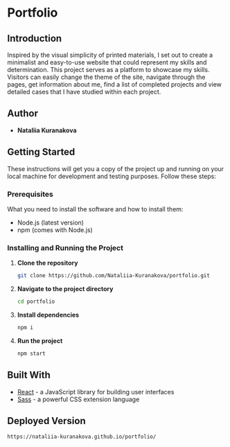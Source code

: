 # Portfolio

## Introduction

Inspired by the visual simplicity of printed materials, I set out to create a minimalist and easy-to-use website that could represent my skills and determination. This project serves as a platform to showcase my skills. Visitors can easily change the theme of the site, navigate through the pages, get information about me, find a list of completed projects and view detailed cases that I have studied within each project.
## Author

- **Nataliia Kuranakova**

## Getting Started

These instructions will get you a copy of the project up and running on your local machine for development and testing purposes. Follow these steps:

### Prerequisites

What you need to install the software and how to install them:

- Node.js (latest version)
- npm (comes with Node.js)

### Installing and Running the Project

1. **Clone the repository**

   ```bash
   git clone https://github.com/Nataliia-Kuranakova/portfolio.git

2. **Navigate to the project directory**

   ```bash
   cd portfolio

3. **Install dependencies**

   ```bash
   npm i

4. **Run the project**

   ```bash
   npm start

## Built With

- [React](https://reactjs.org/) - a JavaScript library for building user interfaces
- [Sass](https://sass-lang.com/) - a powerful CSS extension language

## Deployed Version
  ```bash
  https://nataliia-kuranakova.github.io/portfolio/   
